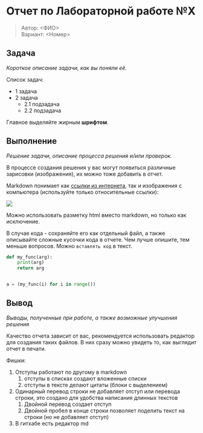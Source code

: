 # Отчет по Лабораторной работе №X

> Автор: <ФИО>  
> Вариант: <Номер>

## Задача

_Короткое описание задачи, как вы поняли её._

Список задач:

- 1 задача
- 2 задача
    - 2.1 подзадача
    - 2.2 подзадача

Главное выделяйте жирным **шрифтом**.

## Выполнение

_Решение задачи, описание процесса решения и/или проверок._

В процессе создания решения у вас могут появиться различные зарисовки (изображения), их можно тоже добавить в отчет.

Markdown понимает как [ссылки из интернета](https://hooooooooo.com/), так и изображения с компьютера (используйте только
относительные ссылки):

![](https://pbs.twimg.com/media/E6HBzgzXoAkXPDd.jpg)

Можно использовать разметку html вместо markdown, но только как исключение.

В случае кода - сохраняйте его как отдельный файл, а также описывайте сложные кусочки кода в отчете. Чем лучше опишите,
тем меньше вопросов. Можно `вставлять код` в текст.

```python
def my_func(arg):
    print(arg)
    return arg


a = (my_func(i) for i in range())
```

## Вывод

_Выводы, полученные при работе, а также возможные улучшения решения_

Качество отчета зависит от вас, рекомендуется использовать редактор для создания таких файлов. В них сразу можно увидеть
то, как выглядит отчет в печати.

Фишки:

1. Отступы работают по другому в markdown
    1. отступы в списках создают вложенные списки
    2. отступы в тексте делают цитаты (блоки с выделением)
2. Одинарный перевод строки не добавляет отступ или перевода строки, это создано для удобства написания длинных текстов
    1. Двойной перевод создает отступ
    2. Двойной пробел в конце строки позволяет поделить текст на строки (но не добавляет отступ)
3. В гитхабе есть редактор md
